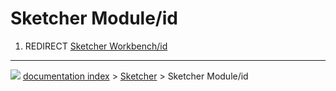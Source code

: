 # Sketcher Module/id
1.  REDIRECT [Sketcher Workbench/id](Sketcher_Workbench/id.md)



---
![](images/Button_right.svg) [documentation index](../README.md) > [Sketcher](Sketcher_Workbench.md) > Sketcher Module/id
